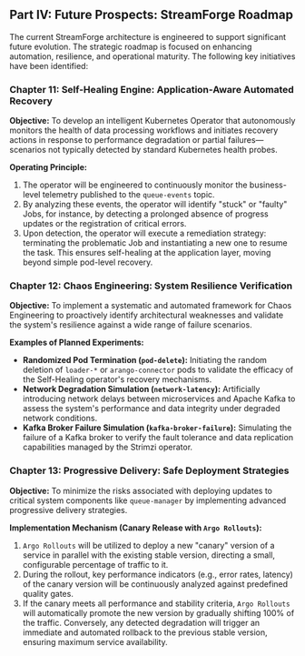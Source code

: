 ## Part IV: Future Prospects: StreamForge Roadmap

The current StreamForge architecture is engineered to support significant future evolution. The strategic roadmap is focused on enhancing automation, resilience, and operational maturity. The following key initiatives have been identified:

### Chapter 11: Self-Healing Engine: Application-Aware Automated Recovery

**Objective:** To develop an intelligent Kubernetes Operator that autonomously monitors the health of data processing workflows and initiates recovery actions in response to performance degradation or partial failures—scenarios not typically detected by standard Kubernetes health probes.

**Operating Principle:**
1.  The operator will be engineered to continuously monitor the business-level telemetry published to the `queue-events` topic.
2.  By analyzing these events, the operator will identify "stuck" or "faulty" Jobs, for instance, by detecting a prolonged absence of progress updates or the registration of critical errors.
3.  Upon detection, the operator will execute a remediation strategy: terminating the problematic Job and instantiating a new one to resume the task. This ensures self-healing at the application layer, moving beyond simple pod-level recovery.

### Chapter 12: Chaos Engineering: System Resilience Verification

**Objective:** To implement a systematic and automated framework for Chaos Engineering to proactively identify architectural weaknesses and validate the system's resilience against a wide range of failure scenarios.

**Examples of Planned Experiments:**
*   **Randomized Pod Termination (`pod-delete`):** Initiating the random deletion of `loader-*` or `arango-connector` pods to validate the efficacy of the Self-Healing operator's recovery mechanisms.
*   **Network Degradation Simulation (`network-latency`):** Artificially introducing network delays between microservices and Apache Kafka to assess the system's performance and data integrity under degraded network conditions.
*   **Kafka Broker Failure Simulation (`kafka-broker-failure`):** Simulating the failure of a Kafka broker to verify the fault tolerance and data replication capabilities managed by the Strimzi operator.

### Chapter 13: Progressive Delivery: Safe Deployment Strategies

**Objective:** To minimize the risks associated with deploying updates to critical system components like `queue-manager` by implementing advanced progressive delivery strategies.

**Implementation Mechanism (Canary Release with `Argo Rollouts`):**
1.  `Argo Rollouts` will be utilized to deploy a new "canary" version of a service in parallel with the existing stable version, directing a small, configurable percentage of traffic to it.
2.  During the rollout, key performance indicators (e.g., error rates, latency) of the canary version will be continuously analyzed against predefined quality gates.
3.  If the canary meets all performance and stability criteria, `Argo Rollouts` will automatically promote the new version by gradually shifting 100% of the traffic. Conversely, any detected degradation will trigger an immediate and automated rollback to the previous stable version, ensuring maximum service availability.
